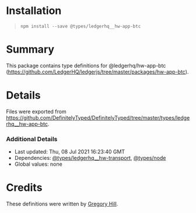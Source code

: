 # Installation
> `npm install --save @types/ledgerhq__hw-app-btc`

# Summary
This package contains type definitions for @ledgerhq/hw-app-btc (https://github.com/LedgerHQ/ledgerjs/tree/master/packages/hw-app-btc).

# Details
Files were exported from https://github.com/DefinitelyTyped/DefinitelyTyped/tree/master/types/ledgerhq__hw-app-btc.

### Additional Details
 * Last updated: Thu, 08 Jul 2021 16:23:40 GMT
 * Dependencies: [@types/ledgerhq__hw-transport](https://npmjs.com/package/@types/ledgerhq__hw-transport), [@types/node](https://npmjs.com/package/@types/node)
 * Global values: none

# Credits
These definitions were written by [Gregory Hill](https://github.com/gregdhill).

